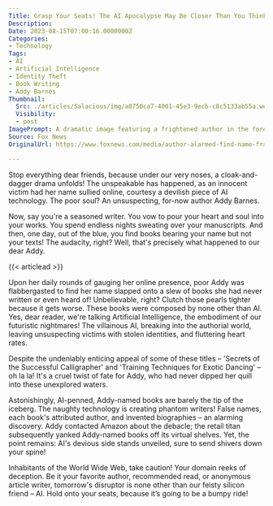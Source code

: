 ```yaml
---
Title: Grasp Your Seats! The AI Apocalypse May Be Closer Than You Think!
Description: 
Date: 2023-08-15T07:00:16.0000000Z
Categories:
- Technology
Tags:
- AI
- Artificial Intelligence
- Identity Theft
- Book Writing
- Addy Barnes
Thumbnail:
  Src: ./articles/Salacious/img/a8750ca7-4001-45e3-9ecb-c8c5133ab55a.webp
  Visibility:
  - post
ImagePrompt: A dramatic image featuring a frightened author in the foreground holding a book bearing her name but not her text. In the background, a menacing AI robot with glowing eyes is symbolically brandishing a quill pen, highlighting the author's fear and the impending AI threat in the literary world.
Source: Fox News
OriginalUrl: https://www.foxnews.com/media/author-alarmed-find-name-fraudulent-ai-generated-books-sold-online

---
```

Stop everything dear friends, because under our very noses, a cloak-and-dagger drama unfolds! The unspeakable has happened, as an innocent victim had her name sullied online, courtesy a devilish piece of AI technology. The poor soul? An unsuspecting, for-now author Addy Barnes.

Now, say you're a seasoned writer. You vow to pour your heart and soul into your works. You spend endless nights sweating over your manuscripts. And then, one day, out of the blue, you find books bearing your name but not your texts! The audacity, right? Well, that's precisely what happened to our dear Addy.

{{< articlead >}}

Upon her daily rounds of gauging her online presence, poor Addy was flabbergasted to find her name slapped onto a slew of books she had never written or even heard of! Unbelievable, right? Clutch those pearls tighter because it gets worse. These books were composed by none other than AI. Yes, dear reader, we're talking Artificial Intelligence, the embodiment of our futuristic nightmares! The villainous AI, breaking into the authorial world, leaving unsuspecting victims with stolen identities, and fluttering heart rates.

Despite the undeniably enticing appeal of some of these titles &#8211; 'Secrets of the Successful Calligrapher' and 'Training Techniques for Exotic Dancing' – oh la la! It's a cruel twist of fate for Addy, who had never dipped her quill into these unexplored waters.

Astonishingly, AI-penned, Addy-named books are barely the tip of the iceberg. The naughty technology is creating phantom writers! False names, each book's attributed author, and invented biographies – an alarming discovery. Addy contacted Amazon about the debacle; the retail titan subsequently yanked Addy-named books off its virtual shelves. Yet, the point remains: AI's devious side stands unveiled, sure to send shivers down your spine!

Inhabitants of the World Wide Web, take caution! Your domain reeks of deception. Be it your favorite author, recommended read, or anonymous article writer, tomorrow's disruptor is none other than our feisty silicon friend – AI. Hold onto your seats, because it’s going to be a bumpy ride!